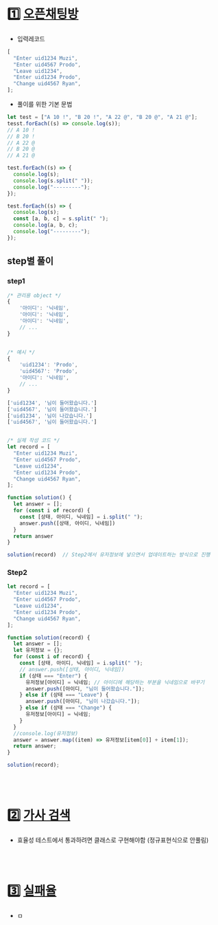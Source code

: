 # :one: [오픈채팅방](https://school.programmers.co.kr/learn/courses/30/lessons/42888)

- 입력레코드

```js
[
  "Enter uid1234 Muzi",
  "Enter uid4567 Prodo",
  "Leave uid1234",
  "Enter uid1234 Prodo",
  "Change uid4567 Ryan",
];
```

- 풀이를 위한 기본 문법

```js
let test = ["A 10 !", "B 20 !", "A 22 @", "B 20 @", "A 21 @"];
tesst.forEach((s) => console.log(s));
// A 10 !
// B 20 !
// A 22 @
// B 20 @
// A 21 @

test.forEach((s) => {
  console.log(s);
  console.log(s.split(" "));
  console.log("---------");
});

test.forEach((s) => {
  console.log(s);
  const [a, b, c] = s.split(" ");
  console.log(a, b, c);
  console.log("---------");
});
```

## step별 풀이

### step1

```js
/* 관리용 object */
{
    '아이디': '닉네임',
    '아이디': '닉네임',
    '아이디': '닉네임',
    // ...
}


/* 예시 */
{
    'uid1234': 'Prodo',
    'uid4567': 'Prodo',
    '아이디': '닉네임',
    // ...
}

['uid1234', '님이 들어왔습니다.']
['uid4567', '님이 들어왔습니다.']
['uid1234', '님이 나갔습니다.']
['uid4567', '님이 들어왔습니다.']


/* 실제 작성 코드 */
let record = [
  "Enter uid1234 Muzi",
  "Enter uid4567 Prodo",
  "Leave uid1234",
  "Enter uid1234 Prodo",
  "Change uid4567 Ryan",
];

function solution() {
  let answer = [];
  for (const i of record) {
    const [상태, 아이디, 닉네임] = i.split(" ");
    answer.push([상태, 아이디, 닉네임])
  }
  return answer
}

solution(record)  // Step2에서 유저정보에 넣으면서 업데이트하는 방식으로 진행
```

### Step2

```js
let record = [
  "Enter uid1234 Muzi",
  "Enter uid4567 Prodo",
  "Leave uid1234",
  "Enter uid1234 Prodo",
  "Change uid4567 Ryan",
];

function solution(record) {
  let answer = [];
  let 유저정보 = {};
  for (const i of record) {
    const [상태, 아이디, 닉네임] = i.split(" ");
    // answer.push([상태, 아이디, 닉네임])
    if (상태 === "Enter") {
      유저정보[아이디] = 닉네임; // 아이디에 해당하는 부분을 닉네임으로 바꾸기
      answer.push([아이디, "님이 들어왔습니다."]);
    } else if (상태 === "Leave") {
      answer.push([아이디, "님이 나갔습니다."]);
    } else if (상태 === "Change") {
      유저정보[아이디] = 닉네임;
    }
  }
  //console.log(유저정보)
  answer = answer.map((item) => 유저정보[item[0]] + item[1]);
  return answer;
}

solution(record);
```

<br><br>

# :two: [가사 검색](https://programmers.co.kr/learn/courses/30/lessons/60060)

- 효율성 테스트에서 통과하려면 클래스로 구현해야함 (정규표현식으로 안풀림)

<br><br>

# :three: [실패율](https://school.programmers.co.kr/learn/courses/30/lessons/42889)

- ㅁ
